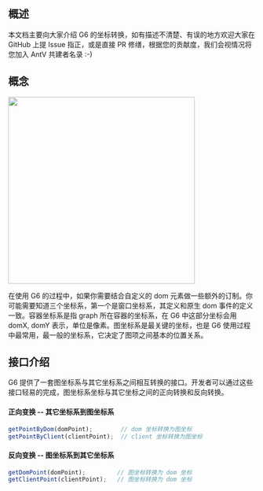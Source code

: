 <!--
index: 5
title: 坐标详解
resource:
  jsFiles:
-->

## 概述

本文档主要向大家介绍 G6 的坐标转换，如有描述不清楚、有误的地方欢迎大家在 GitHub 上提 Issue 指正，或是直接 PR 修缮，根据您的贡献度，我们会视情况将您加入 AntV 共建者名录 :-)

## 概念

<img src="https://cdn.yuque.com/lark/0/2018/png/223/1527929185898-f674be76-3c83-411d-91e0-4b74667fad42.png" style="width: 380px" />

在使用 G6 的过程中，如果你需要结合自定义的 dom 元素做一些额外的订制。你可能需要知道三个坐标系，第一个是窗口坐标系，其定义和原生 dom 事件的定义一致。容器坐标系是指 graph 所在容器的坐标系，在 G6 中这部分坐标会用 domX, domY 表示，单位是像素。图坐标系是最关键的坐标，也是 G6 使用过程中最常用，最一般的坐标系，它决定了图项之间基本的位置关系。

## 接口介绍
G6 提供了一套图坐标系与其它坐标系之间相互转换的接口。开发者可以通过这些接口轻易的完成，图坐标系坐标与其它坐标之间的正向转换和反向转换。

#### 正向变换 -- 其它坐标系到图坐标系
```javascript
getPointByDom(domPoint);        // dom 坐标转换为图坐标
getPointByClient(clientPoint);  // client 坐标转换为图坐标
```

#### 反向变换 -- 图坐标系到其它坐标系
```javascript
getDomPoint(domPoint);         // 图坐标转换为 dom 坐标
getClientPoint(clientPoint);   // 图坐标转换为 dom 坐标
```


